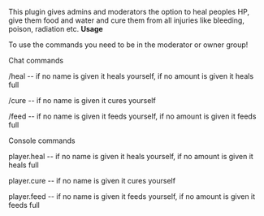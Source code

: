 This plugin gives admins and moderators the option to heal peoples HP, give them food and water and cure them from all injuries like bleeding, poison, radiation etc.
**Usage**

To use the commands you need to be in the moderator or owner group!

Chat commands

/heal <name> <amount> -- if no name is given it heals yourself, if no amount is given it heals full

/cure <name> -- if no name is given it cures yourself

/feed <name> <amount> -- if no name is given it feeds yourself, if no amount is given it feeds full

Console commands

player.heal <name> <amount> -- if no name is given it heals yourself, if no amount is given it heals full

player.cure <name> -- if no name is given it cures yourself

player.feed <name> <amount> -- if no name is given it feeds yourself, if no amount is given it feeds full